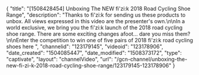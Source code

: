 {
    "title": "[1508428454] Unboxing The NEW fi'zi:k 2018 Road Cycling Shoe Range",
    "description": "Thanks to fi'zi:k for sending us these products to unbox. All views expressed in this video are the presenter's own.\n\nIn a world exclusive, we bring you the fi'zi:k launch of the 2018 road cycling shoe range. There are some exciting changes afoot... dare you miss them?\n\nEnter the competition to win one of five pairs of 2018 fi'zi:k road cycling shoes here ",
    "channelid": "123179145",
    "videoid": "123178906",
    "date_created": "1504085447",
    "date_modified": "1508373172",
    "type": "captivate",
    "layout": "channelVideo",
    "url": "\/gcn-channel\/unboxing-the-new-fi-zi-k-2018-road-cycling-shoe-range\/123179145-123178906"
}